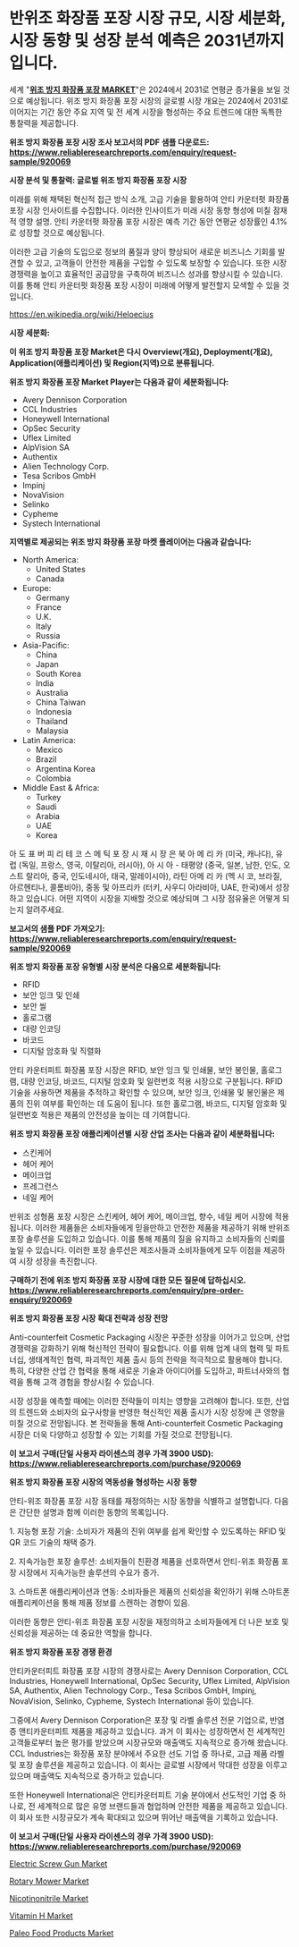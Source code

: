 <p><h1>반위조 화장품 포장 시장 규모, 시장 세분화, 시장 동향 및 성장 분석 예측은 2031년까지입니다.</h1></p><p>세계 "<strong><a href="https://www.reliableresearchreports.com/anti-counterfeit-cosmetic-packaging-r920069">위조 방지 화장품 포장 MARKET</a></strong>"은 2024에서 2031로 연평균 증가율을 보일 것으로 예상됩니다. 위조 방지 화장품 포장 시장의 글로벌 시장 개요는 2024에서 2031로 이어지는 기간 동안 주요 지역 및 전 세계 시장을 형성하는 주요 트렌드에 대한 독특한 통찰력을 제공합니다.</p>
<p><strong>위조 방지 화장품 포장 시장 조사 보고서의 PDF 샘플 다운로드: <a href="https://www.reliableresearchreports.com/enquiry/request-sample/920069">https://www.reliableresearchreports.com/enquiry/request-sample/920069</a></strong></p>
<p><strong>시장 분석 및 통찰력: 글로벌 위조 방지 화장품 포장 시장</strong></p>
<p><p>미래를 위해 채택된 혁신적 접근 방식 소개, 고급 기술을 활용하여 안티 카운터펏 화장품 포장 시장 인사이트를 수집합니다. 이러한 인사이트가 미래 시장 동향 형성에 미칠 잠재적 영향 설명. 안티 카운터펏 화장품 포장 시장은 예측 기간 동안 연평균 성장률인 4.1%로 성장할 것으로 예상됩니다.</p><p>이러한 고급 기술의 도입으로 정보의 품질과 양이 향상되어 새로운 비즈니스 기회를 발견할 수 있고, 고객들이 안전한 제품을 구입할 수 있도록 보장할 수 있습니다. 또한 시장 경쟁력을 높이고 효율적인 공급망을 구축하여 비즈니스 성과를 향상시킬 수 있습니다. 이를 통해 안티 카운터펏 화장품 포장 시장이 미래에 어떻게 발전할지 모색할 수 있을 것입니다.</p></p>
<p><a href="%7CAUTHORITHY_DOMAIN_URL%7C">https://en.wikipedia.org/wiki/Heloecius</a></p>
<p><strong>시장 세분화:</strong></p>
<p><strong>이 위조 방지 화장품 포장 Market은 다시 Overview(개요), Deployment(개요), Application(애플리케이션) 및 Region(지역)으로 분류됩니다.</strong></p>
<p><strong>위조 방지 화장품 포장 Market Player는 다음과 같이 세분화됩니다:</strong></p>
<p><ul><li>Avery Dennison Corporation</li><li>CCL Industries</li><li>Honeywell International</li><li>OpSec Security</li><li>Uflex Limited</li><li>AlpVision SA</li><li>Authentix</li><li>Alien Technology Corp.</li><li>Tesa Scribos GmbH</li><li>Impinj</li><li>NovaVision</li><li>Selinko</li><li>Cypheme</li><li>Systech International</li></ul></p>
<p><strong>지역별로 제공되는 위조 방지 화장품 포장 마켓 플레이어는 다음과 같습니다:</strong></p>
<p><ul>
    <li>
        North America:
        <ul>
            <li>United States</li>
            <li>Canada</li>
        </ul>
    </li>
    <li>
        Europe:
        <ul>
            <li>Germany</li>
            <li>France</li>
            <li>U.K.</li>
            <li>Italy</li>
            <li>Russia</li>
        </ul>
    </li>
    <li>
        Asia-Pacific:
        <ul>
            <li>China</li>
            <li>Japan</li>
            <li>South Korea</li>
            <li>India</li>
            <li>Australia</li>
            <li>China Taiwan</li>
            <li>Indonesia</li>
            <li>Thailand</li>
            <li>Malaysia</li>
        </ul>
    </li>
    <li>
        Latin America:
        <ul>
            <li>Mexico</li>
            <li>Brazil</li>
            <li>Argentina Korea</li>
            <li>Colombia</li>
        </ul>
    </li>
    <li>
        Middle East & Africa:
        <ul>
            <li>Turkey</li>
            <li>Saudi</li>
            <li>Arabia</li>
            <li>UAE</li>
            <li>Korea</li>
        </ul>
    </li>
    </ul></p>
<p><p>아 도 표 버 피 리 테 코 스 메 틱 포 장 시 재 시 장 은 북 아 메 리 카 (미국, 캐나다), 유 럽 (독일, 프랑스, 영국, 이탈리아, 러시아), 아 시 아 - 태평양 (중국, 일본, 남한, 인도, 오스트 랄리아, 중국, 인도네시아, 태국, 말레이시아), 라틴 아메 리 카 (멕 시 코, 브라질, 아르헨티나, 콜롬비아), 중동 및 아프리카 (터키, 사우디 아라비아, UAE, 한국)에서 성장하고 있습니다. 어떤 지역이 시장을 지배할 것으로 예상되며 그 시장 점유율은 어떻게 되는지 알려주세요.</p></p>
<p><strong>보고서의 샘플 PDF 가져오기: <a href="https://www.reliableresearchreports.com/enquiry/request-sample/920069">https://www.reliableresearchreports.com/enquiry/request-sample/920069</a></strong></p>
<p><strong>위조 방지 화장품 포장 유형별 시장 분석은 다음으로 세분화됩니다:</strong></p>
<p><ul><li>RFID</li><li>보안 잉크 및 인쇄</li><li>보안 씰</li><li>홀로그램</li><li>대량 인코딩</li><li>바코드</li><li>디지털 암호화 및 직렬화</li></ul></p>
<p><p>안티 카운터피트 화장품 포장 시장은 RFID, 보안 잉크 및 인쇄물, 보안 봉인물, 홀로그램, 대량 인코딩, 바코드, 디지털 암호화 및 일련번호 적용 시장으로 구분됩니다. RFID 기술을 사용하면 제품을 추적하고 확인할 수 있으며, 보안 잉크, 인쇄물 및 봉인물은 제품의 진위 여부를 확인하는 데 도움이 됩니다. 또한 홀로그램, 바코드, 디지털 암호화 및 일련번호 적용은 제품의 안전성을 높이는 데 기여합니다.</p></p>
<p><strong>위조 방지 화장품 포장 애플리케이션별 시장 산업 조사는 다음과 같이 세분화됩니다:</strong></p>
<p><ul><li>스킨케어</li><li>헤어 케어</li><li>메이크업</li><li>프레그런스</li><li>네일 케어</li></ul></p>
<p><p>반위조 성형품 포장 시장은 스킨케어, 헤어 케어, 메이크업, 향수, 네일 케어 시장에 적용됩니다. 이러한 제품들은 소비자들에게 믿을만하고 안전한 제품을 제공하기 위해 반위조 포장 솔루션을 도입하고 있습니다. 이를 통해 제품의 질을 유지하고 소비자들의 신뢰를 높일 수 있습니다. 이러한 포장 솔루션은 제조사들과 소비자들에게 모두 이점을 제공하여 시장 성장을 촉진합니다.</p></p>
<p><strong>구매하기 전에 위조 방지 화장품 포장 시장에 대한 모든 질문에 답하십시오. <a href="https://www.reliableresearchreports.com/enquiry/pre-order-enquiry/920069">https://www.reliableresearchreports.com/enquiry/pre-order-enquiry/920069</a></strong></p>
<p><strong>위조 방지 화장품 포장 시장 확대 전략과 성장 전망</strong></p>
<p><p>Anti-counterfeit Cosmetic Packaging 시장은 꾸준한 성장을 이어가고 있으며, 산업 경쟁력을 강화하기 위해 혁신적인 전략이 필요합니다. 이를 위해 업계 내의 협력 및 파트너십, 생태계적인 협력, 파괴적인 제품 출시 등의 전략을 적극적으로 활용해야 합니다. 특히, 다양한 산업 간 협력을 통해 새로운 기술과 아이디어를 도입하고, 파트너사와의 협력을 통해 고객 경험을 향상시킬 수 있습니다.</p><p>시장 성장을 예측할 때에는 이러한 전략들이 미치는 영향을 고려해야 합니다. 또한, 산업의 트렌드와 소비자의 요구사항을 반영한 혁신적인 제품 출시가 시장 성장에 큰 영향을 미칠 것으로 전망됩니다. 본 전략들을 통해 Anti-counterfeit Cosmetic Packaging 시장은 더욱 다양하고 성장할 수 있는 기회를 가질 것으로 전망됩니다.</p></p>
<p><strong>이 보고서 구매(단일 사용자 라이센스의 경우 가격 3900 USD): <a href="https://www.reliableresearchreports.com/purchase/920069">https://www.reliableresearchreports.com/purchase/920069</a></strong></p>
<p><strong>위조 방지 화장품 포장 시장의 역동성을 형성하는 시장 동향</strong></p>
<p><p>안티-위조 화장품 포장 시장 동태를 재정의하는 시장 동향을 식별하고 설명합니다. 다음은 간단한 설명과 함께 이러한 동향의 목록입니다. </p><p>1. 지능형 포장 기술: 소비자가 제품의 진위 여부를 쉽게 확인할 수 있도록하는 RFID 및 QR 코드 기술의 채택 증가.</p><p>2. 지속가능한 포장 솔루션: 소비자들이 친환경 제품을 선호하면서 안티-위조 화장품 포장 시장에서 지속가능한 솔루션의 수요가 증가.</p><p>3. 스마트폰 애플리케이션과 연동: 소비자들은 제품의 신뢰성을 확인하기 위해 스마트폰 애플리케이션을 통해 제품 정보를 스캔하는 경향이 있음.</p><p>이러한 동향은 안티-위조 화장품 포장 시장을 재정의하고 소비자들에게 더 나은 보호 및 신뢰성을 제공하는 데 중요한 역할을 합니다.</p></p>
<p><strong>위조 방지 화장품 포장 경쟁 환경</strong></p>
<p><p>안티카운터피트 화장품 포장 시장의 경쟁사로는 Avery Dennison Corporation, CCL Industries, Honeywell International, OpSec Security, Uflex Limited, AlpVision SA, Authentix, Alien Technology Corp., Tesa Scribos GmbH, Impinj, NovaVision, Selinko, Cypheme, Systech International 등이 있습니다.</p><p>그중에서 Avery Dennison Corporation은 포장 및 라벨 솔루션 전문 기업으로, 반염증 앤티카운터피트 제품을 제공하고 있습니다. 과거 이 회사는 성장하면서 전 세계적인 고객들로부터 높은 평가를 받았으며 시장규모와 매출액도 지속적으로 증가해 왔습니다. CCL Industries는 화장품 포장 분야에서 주요한 선도 기업 중 하나로, 고급 제품 라벨 및 포장 솔루션을 제공하고 있습니다. 이 회사는 글로벌 시장에서 막대한 성장을 이루고 있으며 매출액도 지속적으로 증가하고 있습니다.</p><p>또한 Honeywell International은 안티카운터피트 기술 분야에서 선도적인 기업 중 하나로, 전 세계적으로 많은 유명 브랜드들과 협업하며 안전한 제품을 제공하고 있습니다. 이 회사 또한 시장규모가 계속 확대되고 있으며 뛰어난 매출액을 기록하고 있습니다.</p></p>
<p><strong>이 보고서 구매(단일 사용자 라이센스의 경우 가격 3900 USD): <a href="https://www.reliableresearchreports.com/purchase/920069">https://www.reliableresearchreports.com/purchase/920069</a></strong></p>
<p><p><a href="https://medium.com/@marcoshoppe2023/an-in-depth-analysis-of-the-global-electric-screw-gun-market-scope-and-its-rapid-growing-9-9-484de0169fe2">Electric Screw Gun Market</a></p><p><a href="https://medium.com/@karleeprice2004/rotary-mower-market-investigation-industry-evolution-and-forecast-till-2031-e008dad57dd3">Rotary Mower Market</a></p><p><a href="https://www.linkedin.com/pulse/market-forecast-global-nicotinonitrile-trends-impact-analysis-bmpxf?trackingId=1VVGxkA0TGmCwUYWzIMNgQ%3D%3D">Nicotinonitrile Market</a></p><p><a href="https://www.linkedin.com/pulse/vitamin-h-industry-analysis-report-its-market-size-share-trends-mx6xc?trackingId=RT9%2FGZcGTMS32XLresxroQ%3D%3D">Vitamin H Market</a></p><p><a href="https://github.com/hlspriggs/Market-Research-Report-List-1/blob/main/paleo-food-products-market.md">Paleo Food Products Market</a></p></p>